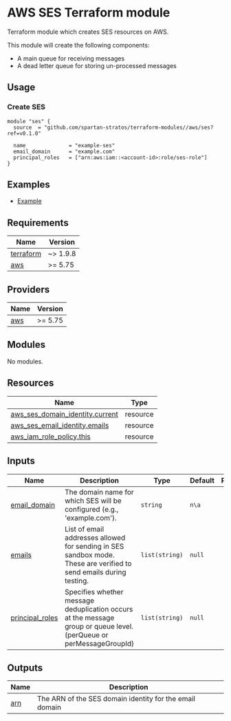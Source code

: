# AWS SES Terraform module
Terraform module which creates SES resources on AWS.

This module will create the following components:
- A main queue for receiving messages
- A dead letter queue for storing un-processed messages

## Usage
### Create SES
```hcl
module "ses" {
  source  = "github.com/spartan-stratos/terraform-modules//aws/ses?ref=v0.1.0"

  name              = "example-ses"
  email_domain      = "example.com"
  principal_roles   = ["arn:aws:iam::<account-id>:role/ses-role"]
}
```

## Examples
- [Example](./examples/complete/)

<!-- BEGIN_TF_DOCS -->
## Requirements

| Name | Version  |
|------|----------|
| <a name="requirement_terraform"></a> [terraform](#requirement\_terraform) | ~> 1.9.8 |
| <a name="requirement_aws"></a> [aws](#requirement\_aws) | \>= 5.75 |

## Providers

| Name | Version  |
|------|----------|
| <a name="provider_aws"></a> [aws](#provider\_aws) | \>= 5.75 |

## Modules

No modules.

## Resources

| Name | Type |
|------|------|
| [aws_ses_domain_identity.current](https://registry.terraform.io/providers/hashicorp/aws/latest/docs/resources/ses_domain_identity) | resource |
| [aws_ses_email_identity.emails](https://registry.terraform.io/providers/hashicorp/aws/latest/docs/resources/ses_email_identity) | resource |
| [aws_iam_role_policy.this](https://registry.terraform.io/providers/hashicorp/aws/latest/docs/resources/iam_role_policy) | resource |

## Inputs

| Name                                                                                                                 | Description                                                                                                                        | Type           | Default    | Required |
|----------------------------------------------------------------------------------------------------------------------|------------------------------------------------------------------------------------------------------------------------------------|----------------|------------|:--------:|
| <a name="email_domain"></a> [email\_domain](#email\_domain)                                          | The domain name for which SES will be configured (e.g., 'example.com').                       | `string`       | `n\a`      |    yes    |
| <a name="emails"></a> [emails](#emails)                | List of email addresses allowed for sending in SES sandbox mode. These are verified to send emails during testing.          | `list(string)`       | `null` |    no    |
| <a name="principal_roles"></a> [principal\_roles](#principal\_roles)       | Specifies whether message deduplication occurs at the message group or queue level. (perQueue or perMessageGroupId)                | `list(string)`       | `null`     |    no    |

## Outputs

| Name | Description |
|------|-------------|
| <a name="arn"></a> [arn](#output\_arn) | The ARN of the SES domain identity for the email domain |
<!-- END_TF_DOCS -->